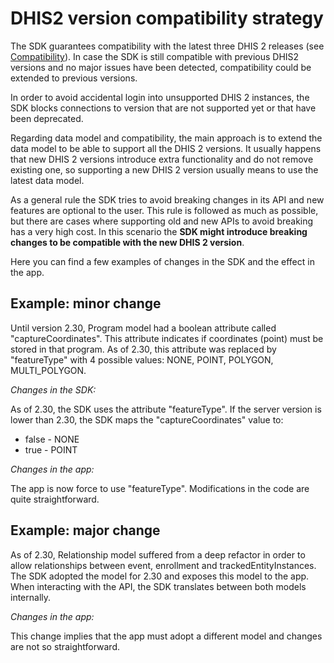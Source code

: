 # DHIS2 version compatibility strategy

<!--DHIS2-SECTION-ID:compatibility_strategy-->

The SDK guarantees compatibility with the latest three DHIS 2 releases (see [Compatibility](#compatibility)). In case the SDK is still compatible with previous DHIS2 versions and no major issues have been detected, compatibility could be extended to previous versions.

In order to avoid accidental login into unsupported DHIS 2 instances, the SDK blocks connections to version that are not supported yet or that have been deprecated.

Regarding data model and compatibility, the main approach is to extend the data model to be able to support all the DHIS 2 versions. It usually happens that new DHIS 2 versions introduce extra functionality and do not remove existing one, so supporting a new DHIS 2 version usually means to use the latest data model.

As a general rule the SDK tries to avoid breaking changes in its API and new features are optional to the user. This rule is followed as much as possible, but there are cases where supporting old and new APIs to avoid breaking has a very high cost. In this scenario the **SDK might introduce breaking changes to be compatible with the new DHIS 2 version**.

Here you can find a few examples of changes in the SDK and the effect in the app.

## Example: minor change

Until version 2.30, Program model had a boolean attribute called "captureCoordinates". This attribute indicates if coordinates (point) must be stored in that program. As of 2.30, this attribute was replaced by "featureType" with 4 possible values: NONE, POINT, POLYGON, MULTI_POLYGON.

*Changes in the SDK:*

As of 2.30, the SDK uses the attribute "featureType". If the server version is lower than 2.30, the SDK maps the "captureCoordinates" value to:

- false - NONE
- true - POINT

*Changes in the app:*

The app is now force to use "featureType". Modifications in the code are quite straightforward.

## Example: major change

As of 2.30, Relationship model suffered from a deep refactor in order to allow relationships between event, enrollment and trackedEntityInstances. The SDK adopted the model for 2.30 and exposes this model to the app. When interacting with the API, the SDK translates between both models internally.

*Changes in the app:*

This change implies that the app must adopt a different model and changes are not so straightforward.
